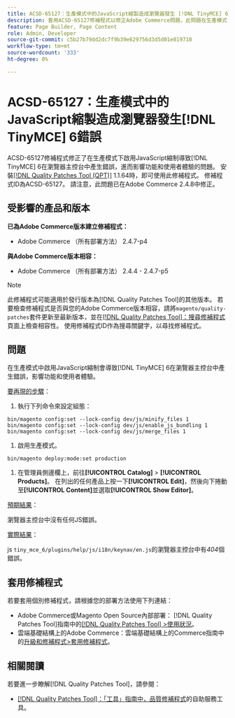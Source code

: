 ```yaml
---
title: ACSD-65127：生產模式中的JavaScript縮製造成瀏覽器發生 [!DNL TinyMCE] 6錯誤
description: 套用ACSD-65127修補程式以修正Adobe Commerce問題，此問題在生產模式中啟用JavaScript縮制導致 [!DNL TinyMCE] 6在瀏覽器主控台中產生錯誤，影響功能和使用者體驗。
feature: Page Builder, Page Content
role: Admin, Developer
source-git-commit: c5b27b79dd2dc7f9b39e629756d3d5d01e019710
workflow-type: tm+mt
source-wordcount: '333'
ht-degree: 0%

---
```



# ACSD-65127：生產模式中的JavaScript縮製造成瀏覽器發生[!DNL TinyMCE] 6錯誤

ACSD-65127修補程式修正了在生產模式下啟用JavaScript縮制導致[!DNL TinyMCE] 6在瀏覽器主控台中產生錯誤，進而影響功能和使用者體驗的問題。 安裝[[!DNL Quality Patches Tool (QPT)]](/help/tools/quality-patches-tool/quality-patches-tool-to-self-serve-quality-patches.md) 1.1.64時，即可使用此修補程式。 修補程式ID為ACSD-65127。 請注意，此問題已在Adobe Commerce 2.4.8中修正。

## 受影響的產品和版本

**已為Adobe Commerce版本建立修補程式：**

* Adobe Commerce （所有部署方法） 2.4.7-p4

**與Adobe Commerce版本相容：**

* Adobe Commerce （所有部署方法） 2.4.4 - 2.4.7-p5

>[!NOTE]
>
>此修補程式可能適用於發行版本為[!DNL Quality Patches Tool]的其他版本。 若要檢查修補程式是否與您的Adobe Commerce版本相容，請將`magento/quality-patches`套件更新至最新版本，並在[[!DNL Quality Patches Tool]：搜尋修補程式](https://experienceleague.adobe.com/tools/commerce-quality-patches/index.html)頁面上檢查相容性。 使用修補程式ID作為搜尋關鍵字，以尋找修補程式。

## 問題

在生產模式中啟用JavaScript縮制會導致[!DNL TinyMCE] 6在瀏覽器主控台中產生錯誤，影響功能和使用者體驗。

<u>要再現的步驟</u>：

1. 執行下列命令來設定組態：

```
bin/magento config:set --lock-config dev/js/minify_files 1
bin/magento config:set --lock-config dev/js/enable_js_bundling 1
bin/magento config:set --lock-config dev/js/merge_files 1
```

1. 啟用生產模式。

```
bin/magento deploy:mode:set production
```

1. 在管理員側邊欄上，前往&#x200B;**[!UICONTROL Catalog]** > **[!UICONTROL Products]**。 在列出的任何產品上按一下&#x200B;**[!UICONTROL Edit]**，然後向下捲動至&#x200B;**[!UICONTROL Content]**&#x200B;並選取&#x200B;**[!UICONTROL Show Editor]**。

<u>預期結果</u>：

瀏覽器主控台中沒有任何JS錯誤。

<u>實際結果</u>：

js `tiny_mce_6/plugins/help/js/i18n/keynav/en.js`的瀏覽器主控台中有&#x200B;*404*&#x200B;個錯誤。

## 套用修補程式

若要套用個別修補程式，請根據您的部署方法使用下列連結：

* Adobe Commerce或Magento Open Source內部部署： [!DNL Quality Patches Tool]指南中的[[!DNL Quality Patches Tool] >使用狀況](/help/tools/quality-patches-tool/usage.md)。
* 雲端基礎結構上的Adobe Commerce：雲端基礎結構上的Commerce指南中的[升級和修補程式>套用修補程式](https://experienceleague.adobe.com/en/docs/commerce-on-cloud/user-guide/develop/upgrade/apply-patches)。

## 相關閱讀

若要進一步瞭解[!DNL Quality Patches Tool]，請參閱：

* [[!DNL Quality Patches Tool]：「工具」指南中，品質修補程式](/help/tools/quality-patches-tool/quality-patches-tool-to-self-serve-quality-patches.md)的自助服務工具。

